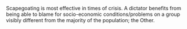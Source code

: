 Scapegoating is most effective in times of crisis. A dictator benefits from being able to blame for socio-economic conditions/problems on a group visibly different from the majority of the population; the Other.